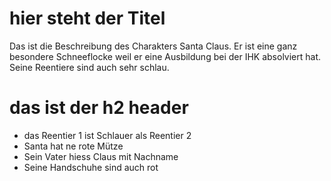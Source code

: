 # hier steht der Titel
Das ist die Beschreibung des Charakters Santa Claus. Er ist eine ganz besondere Schneeflocke weil er eine Ausbildung bei der IHK absolviert hat. Seine Reentiere sind auch sehr schlau.
# das ist der h2 header
* das Reentier 1 ist Schlauer als Reentier 2
* Santa hat ne rote Mütze
* Sein Vater hiess Claus mit Nachname
* Seine Handschuhe sind auch rot